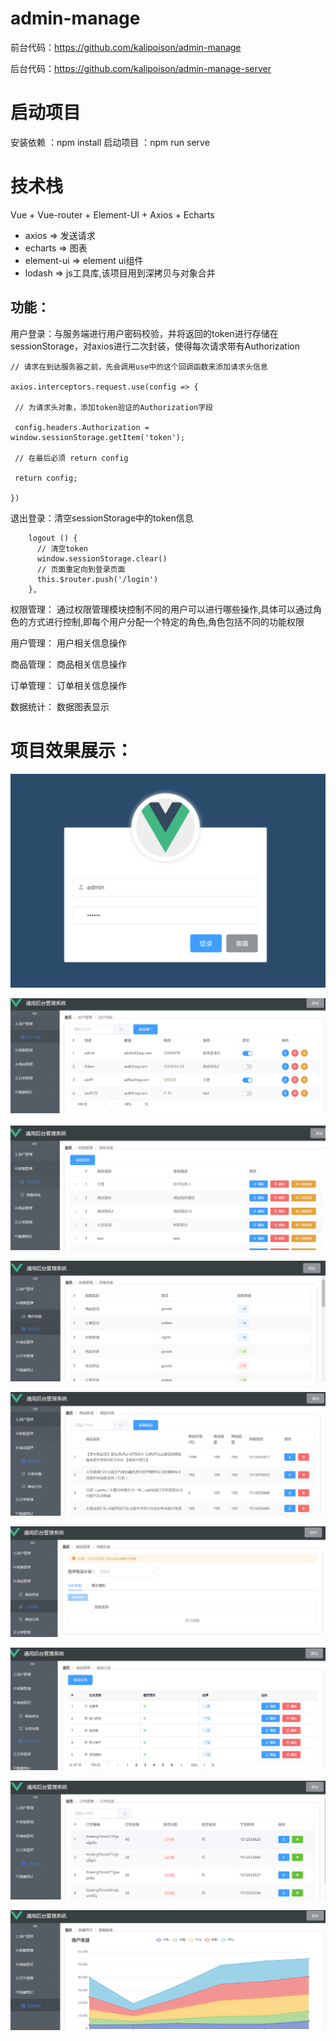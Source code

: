 # admin-manage

前台代码：https://github.com/kalipoison/admin-manage

后台代码：https://github.com/kalipoison/admin-manage-server


# 启动项目

 安装依赖 ：npm install
 启动项目 ：npm run serve


# 技术栈

Vue + Vue-router + Element-UI + Axios + Echarts

- axios => 发送请求
- echarts => 图表
- element-ui => element ui组件
- lodash => js工具库,该项目用到深拷贝与对象合并



## 功能：

用户登录：与服务端进行用户密码校验，并将返回的token进行存储在sessionStorage，对axios进行二次封装，使得每次请求带有Authorization

```
// 请求在到达服务器之前，先会调用use中的这个回调函数来添加请求头信息

axios.interceptors.request.use(config => {

 // 为请求头对象，添加token验证的Authorization字段

 config.headers.Authorization = window.sessionStorage.getItem('token');

 // 在最后必须 return config

 return config;

})
```

退出登录：清空sessionStorage中的token信息

```
    logout () {
      // 清空token
      window.sessionStorage.clear()
      // 页面重定向到登录页面
      this.$router.push('/login')
    },
```



权限管理： 通过权限管理模块控制不同的用户可以进行哪些操作,具体可以通过角色的方式进行控制,即每个用户分配一个特定的角色,角色包括不同的功能权限

用户管理： 用户相关信息操作

商品管理： 商品相关信息操作

订单管理： 订单相关信息操作

数据统计： 数据图表显示



# 项目效果展示：



![image-20211205161304754](./images/image-20211205161304754.png) 

![image-20211205160230807](./images/image-20211205160230807.png)

![image-20211205160243326](./images/image-20211205160243326.png)

![image-20211205160317807](./images/image-20211205160317807.png)

![image-20211205160327200](./images/image-20211205160327200.png)

![image-20211205161100116](./images/image-20211205161100116.png)

![image-20211205161114025](./images/image-20211205161114025.png)

![image-20211205161125476](./images/image-20211205161125476.png)

![image-20211205161142669](./images/image-20211205161142669.png)
